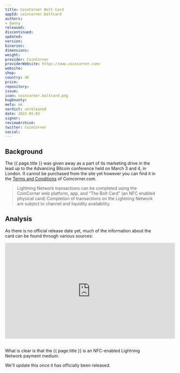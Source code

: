 ```yaml
---
title: CoinCorner Bolt Card 
appId: coincorner.boltcard
authors:
- danny
released: 
discontinued: 
updated: 
version: 
binaries: 
dimensions: 
weight: 
provider: CoinCorner 
providerWebsite: https://www.coincorner.com/
website: 
shop: 
country: UK
price: 
repository: 
issue: 
icon: coincorner.boltcard.png
bugbounty: 
meta: ok
verdict: unreleased
date: 2022-05-03
signer: 
reviewArchive: 
twitter: CoinCorner
social:
---
```


## Background 

The {{ page.title }} was given away as a part of its marketing drive in the lead up to the Advancing Bitcoin conference held on March 3 and 4, in London. It cannot be purchased from the site yet however you can find it in the [Terms and Conditions](https://www.coincorner.com/Terms) of Coincorner.com. 

> Lightning Network transactions can be completed using the CoinCorner web platform, app, and “The Bolt Card” (an NFC enabled physical card) Completion of transactions on the Lightning Network are subject to channel and liquidity availability.

## Analysis 

As there is no official release date yet, much of the information about the card can be found through various sources: 

<iframe width="560" height="315" src="https://www.youtube.com/embed/gyyYD3AVZDA" title="YouTube video player" frameborder="0" allow="accelerometer; autoplay; clipboard-write; encrypted-media; gyroscope; picture-in-picture" allowfullscreen></iframe><br /><br /> 

What is clear is that the {{ page.title }} is an NFC-enabled Lightning Network payment medium. 

We'll update this once it has officially been released. 

